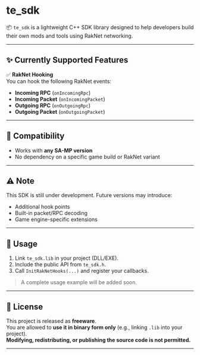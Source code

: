 ﻿# te_sdk

📦 `te_sdk` is a lightweight C++ SDK library designed to help developers build their own mods and tools using RakNet networking.

---

## ✨ Currently Supported Features

✅ **RakNet Hooking**  
You can hook the following RakNet events:

- **Incoming RPC** (`onIncomingRpc`)
- **Incoming Packet** (`onIncomingPacket`)
- **Outgoing RPC** (`onOutgoingRpc`)
- **Outgoing Packet** (`onOutgoingPacket`)

---

## 🔄 Compatibility

- Works with **any SA-MP version**
- No dependency on a specific game build or RakNet variant

---

## ⚠️ Note

This SDK is still under development. Future versions may introduce:

- Additional hook points
- Built-in packet/RPC decoding
- Game engine-specific extensions

---

## 🔧 Usage

1. Link `te_sdk.lib` in your project (DLL/EXE).
2. Include the public API from `te_sdk.h`.
3. Call `InitRakNetHooks(...)` and register your callbacks.

> A complete usage example will be added soon.

---

## 📄 License

This project is released as **freeware**.  
You are allowed to **use it in binary form only** (e.g., linking `.lib` into your project).  
**Modifying, redistributing, or publishing the source code is not permitted.**

---
